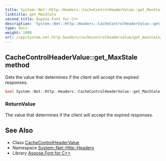 ```yaml
---
title: System::Net::Http::Headers::CacheControlHeaderValue::get_MaxStale method
linktitle: get_MaxStale
second_title: Aspose.Font for C++
description: 'System::Net::Http::Headers::CacheControlHeaderValue::get_MaxStale method. Gets the value that determines if the client will accept the expired responses in C++.'
type: docs
weight: 1000
url: /cpp/system.net.http.headers/cachecontrolheadervalue/get_maxstale/
---
```

## CacheControlHeaderValue::get_MaxStale method


Gets the value that determines if the client will accept the expired responses.

```cpp
bool System::Net::Http::Headers::CacheControlHeaderValue::get_MaxStale()
```


### ReturnValue

The value that determines if the client will accept the expired responses.

## See Also

* Class [CacheControlHeaderValue](../)
* Namespace [System::Net::Http::Headers](../../)
* Library [Aspose.Font for C++](../../../)

